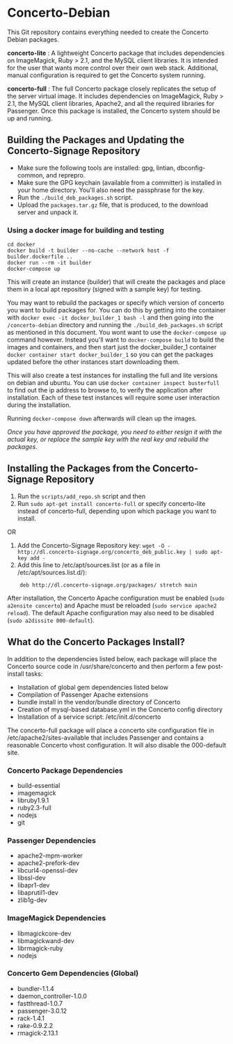 # Concerto-Debian
This Git repository contains everything needed to create the Concerto Debian packages.

**concerto-lite**
: A lightweight Concerto package that includes dependencies on ImageMagick, Ruby > 2.1, and the MySQL client libraries.  It is intended for the user that wants  more control over their own web stack.  Additional, manual configuration is required to get the Concerto system running.

**concerto-full**
: The full Concerto package closely replicates the setup of the server virtual image. It includes dependencies on ImageMagick, Ruby > 2.1, the MySQL client libraries, Apache2, and all the required libraries for Passenger. Once this package is installed, the Concerto system should be up and running.

## Building the Packages and Updating the Concerto-Signage Repository
* Make sure the following tools are installed: gpg, lintian, dbconfig-common, and reprepro.
* Make sure the GPG keychain (available from a committer) is installed in your home directory.  You'll also need the passphrase for the key.
* Run the `./build_deb_packages.sh` script.
* Upload the `packages.tar.gz` file, that is produced, to the download server and unpack it.

### Using a docker image for building and testing

```
cd docker
docker build -t builder --no-cache --network host -f builder.dockerfile ..
docker run --rm -it builder
docker-compose up
```

This will create an instance (builder) that will create the packages and place them in a local apt repository (signed with a sample key) for testing.  

You may want to rebuild the packages or specify which version of concerto you want to build packages for.  You can do this by getting into the container with `docker exec -it docker_builder_1 bash -l` and then going into the `/concerto-debian` directory and running the `./build_deb_packages.sh` script as mentioned in this document.  You wont want to use the `docker-compose up` command however.  Instead you'll want to `docker-compose build` to build the images and containers, and then start just the docker_builder_1 container `docker container start docker_builder_1` so you can get the packages updated before the other instances start downloading them.

This will also create a test instances for installing the full and lite versions on debian and ubuntu.  You can use
 `docker container inspect busterfull` to find out the ip address to browse to, to verify the application after 
 installation.  Each of these test instances will require some user interaction during the installation.

Running `docker-compose down` afterwards will clean up the images.

_Once you have approved the package, you need to either resign it with the actual key, or replace the sample key with the real
key and rebuild the packages._

## Installing the Packages from the Concerto-Signage Repository
1. Run the `scripts/add_repo.sh` script and then
2. Run `sudo apt-get install concerto-full` or specify concerto-lite instead of concerto-full, depending upon which package you want to install.

OR  

1. Add the Concerto-Signage Repository key: `wget -O - http://dl.concerto-signage.org/concerto_deb_public.key | sudo apt-key add -`
2. Add this line to /etc/apt/sources.list (or as a file in /etc/apt/sources.list.d/):
```
    deb http://dl.concerto-signage.org/packages/ stretch main
```

After installation, the Concerto Apache configuration must be enabled (`sudo a2ensite concerto`) and Apache must be reloaded (`sudo service apache2 reload`). The default Apache configuration may also need to be disabled (`sudo a2dissite 000-default`).

## What do the Concerto Packages Install?
In addition to the dependencies listed below, each package will place the Concerto source code in /usr/share/concerto and then perform a few post-install tasks:
* Installation of global gem dependencies listed below
* Compilation of Passenger Apache extensions
* bundle install in the vendor/bundle directory of Concerto
* Creation of mysql-based database.yml in the Concerto config directory
* Installation of a service script: /etc/init.d/concerto

The concerto-full package will place a concerto site configuration file in /etc/apache2/sites-available that includes Passenger and contains a reasonable Concerto vhost configuration. It will also disable the 000-default site.

### Concerto Package Dependencies
* build-essential
* imagemagick
* libruby1.9.1
* ruby2.3-full
* nodejs
* git

### Passenger Dependencies
* apache2-mpm-worker
* apache2-prefork-dev
* libcurl4-openssl-dev
* libssl-dev
* libapr1-dev
* libaprutil1-dev
* zlib1g-dev

### ImageMagick Dependencies
* libmagickcore-dev
* libmagickwand-dev
* librmagick-ruby
* nodejs

### Concerto Gem Dependencies (Global)
* bundler-1.1.4
* daemon_controller-1.0.0
* fastthread-1.0.7
* passenger-3.0.12
* rack-1.4.1
* rake-0.9.2.2
* rmagick-2.13.1
